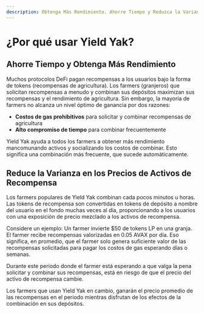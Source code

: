 ```yaml
---
description: Obtenga Más Rendimiento. Ahorre Tiempo y Reduzca la Varianza
---
```


# ¿Por qué usar Yield Yak?

## Ahorre Tiempo y Obtenga Más Rendimiento

Muchos protocolos DeFi pagan recompensas a los usuarios bajo la forma de tokens \(recompensas de agricultura\). Los farmers \(granjeros\) que solicitan recompensas a menudo y combinan sus depósitos maximizan sus recompensas y el rendimiento de agricultura. Sin embargo, la mayoría de farmers no alcanza un nivel óptimo de ganancia por dos razones:

* **Costos de gas prohibitivos** para solicitar y combinar recompensas de agricultura
* **Alto compromiso de tiempo** para combinar frecuentemente

Yield Yak ayuda a todos los farmers a obtener más rendimiento mancomunando activos y socializando los costos de combinar. Esto significa una combinación más frecuente, que sucede automáticamente.

## Reduce la Varianza en los Precios de Activos de Recompensa

Los farmers populares de Yield Yak combinan cada pocos minutos u horas. Las tokens de recompensa son convertidas en tokens de depósito a nombre del usuario en el fondo muchas veces al día, proporcionando a los usuarios con una exposición de precio mezclado a los activos de recompensa.

Considere un ejemplo: Un farmer invierte $50 de tokens LP en una granja. El farmer recibe recompensas valorizadas en 0.05 AVAX por día. Eso significa, en promedio, que el farmer solo genera suficiente valor de las recompensas solicitadas para pagar los costos de gas esperando días o semanas.

Durante este periodo donde el farmer está esperando a que valga la pena solicitar y combinar sus recompensas, está en riesgo de que el precio del activo de recompensa cambie.

Los farmers que usan Yield Yak en cambio, ganarán el precio promedio de las recompensas en el periodo mientras disfrutan de los efectos de la combinación en sus depósitos.



